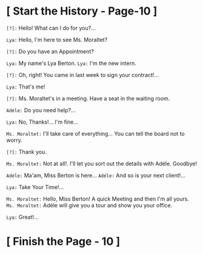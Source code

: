#						     [ Start the History  - Page-10 ]
`[?]:` Hello! What can I do for you?...

`Lya:` Hello, I'm here to see Ms. Moraltet?

`[?]:` Do you have an Appointment?

`Lya:` My name's Lya Berton.
`Lya:` I'm the new intern.

`[?]:` Oh, right! You came in last week to sign your contract!...

`Lya:` That's me!

`[?]:` Ms. Moraltet's in a meeting. Have a seat in the waiting room.

`Adéle:` Do you need help?...

`Lya:` No, Thanks!... I'm fine...

`Ms. Moraltet:` I'll take care of everything... You can tell the board not to worry.

`[?]:` Thank you.

`Ms. Moraltet:` Not at all!. I'll let you sort out the details with Adéle. Goodbye!

`Adéle:` Ma'am, Miss Berton is here...
`Adéle:` And so is your next client!...

`Lya:` Take Your Time!...

`Ms. Moraltet:` Hello, Miss Berton! A quick Meeting and then I'm all yours.
`Ms. Moraltet:` Adéle will give you a tour and show you your office.

`Lya:` Great!...


#					            [  Finish the Page - 10  ]
